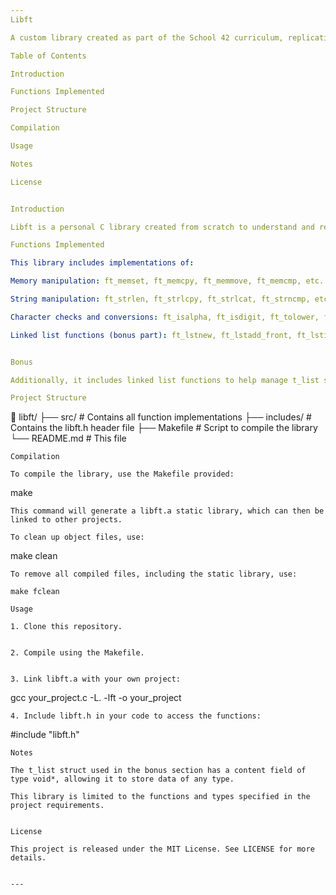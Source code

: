 ```yaml
---
Libft

A custom library created as part of the School 42 curriculum, replicating a subset of the C standard library functions with a few additional utility functions.

Table of Contents

Introduction

Functions Implemented

Project Structure

Compilation

Usage

Notes

License


Introduction

Libft is a personal C library created from scratch to understand and replicate several fundamental functions of the C standard library. This project serves as a foundation for all future projects at School 42, providing essential tools for managing strings, memory, linked lists, and more.

Functions Implemented

This library includes implementations of:

Memory manipulation: ft_memset, ft_memcpy, ft_memmove, ft_memcmp, etc.

String manipulation: ft_strlen, ft_strlcpy, ft_strlcat, ft_strncmp, etc.

Character checks and conversions: ft_isalpha, ft_isdigit, ft_tolower, ft_toupper, etc.

Linked list functions (bonus part): ft_lstnew, ft_lstadd_front, ft_lstiter, etc.


Bonus

Additionally, it includes linked list functions to help manage t_list structures.

Project Structure
```
📁 libft/
├── src/              # Contains all function implementations
├── includes/         # Contains the libft.h header file
├── Makefile          # Script to compile the library
└── README.md         # This file
```
Compilation

To compile the library, use the Makefile provided:
```
make
```
This command will generate a libft.a static library, which can then be linked to other projects.

To clean up object files, use:
```
make clean
```
To remove all compiled files, including the static library, use:

make fclean

Usage

1. Clone this repository.


2. Compile using the Makefile.


3. Link libft.a with your own project:
```
gcc your_project.c -L. -lft -o your_project

```
4. Include libft.h in your code to access the functions:
```
#include "libft.h"
```
Notes

The t_list struct used in the bonus section has a content field of type void*, allowing it to store data of any type.

This library is limited to the functions and types specified in the project requirements.


License

This project is released under the MIT License. See LICENSE for more details.


---
```

